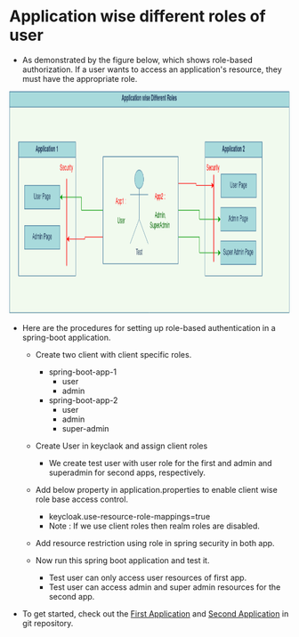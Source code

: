 Application wise different roles of user
=======================================

- As demonstrated by the figure below, which shows role-based authorization. If a user wants to access an application's resource, they must have the appropriate role.

<img src="Application wise different roles.png" alt="Multiple Realms" style="width:1400px;height:400px;">

- Here are the procedures for setting up role-based authentication in a spring-boot application.

	- Create two client with client specific roles.
		- spring-boot-app-1
			- user
			- admin
		- spring-boot-app-2
			- user
			- admin
			- super-admin

	- Create User in keyclaok and assign client roles
		- We create test user with user role for the first and admin and superadmin for  second apps, respectively.

	- Add below property in application.properties to enable client wise role base access control.
		- keycloak.use-resource-role-mappings=true
		- Note : If we use client roles then realm roles are disabled.
	
	- Add resource restriction using role in spring security in both app.

	- Now run this spring boot application and test it.
		- Test user can only access user resources of  first app.
		- Test user can access admin and super admin resources for the second app. 


- To get started, check out the <a  href="https://github.com/pradipinexture/keycloak-with-spring-boot/tree/main/4.%20Application%20wise%20different%20roles%20of%20user/keycloak-demo">First Application</a> and <a  href="https://github.com/pradipinexture/keycloak-with-spring-boot/tree/main/4.%20Application%20wise%20different%20roles%20of%20user/keycloak-demo-2">Second Application</a> in git repository.
